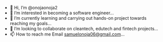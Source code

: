 - 👋 Hi, I’m @onojaonoja2
- 👀 I’m interested in becoming a software engineer...
- 🌱 I’m currently learning and carrying out hands-on project towards reaching my goals...
- 💞️ I’m looking to collaborate on cleantech, edutech and fintech projects...
- 📫 How to reach me Email samuelonoja06@gmail.com...

<!---
onojaonoja2/onojaonoja2 is a ✨ special ✨ repository because its `README.md` (this file) appears on your GitHub profile.
You can click the Preview link to take a look at your changes.
--->
